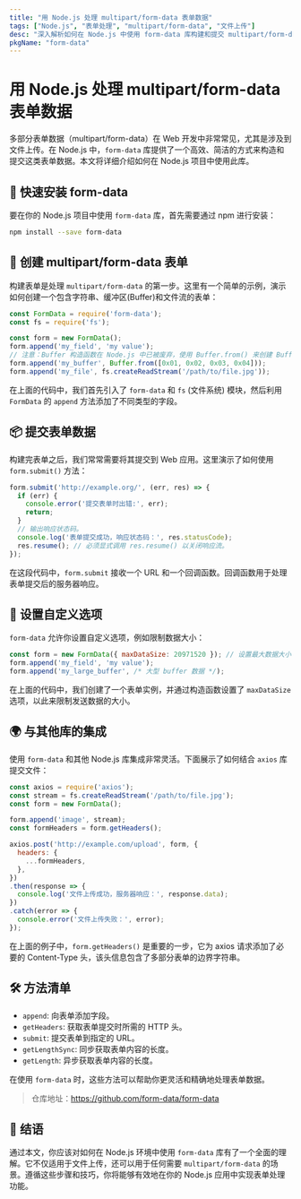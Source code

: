 ```yaml
---
title: "用 Node.js 处理 multipart/form-data 表单数据"
tags: ["Node.js", "表单处理", "multipart/form-data", "文件上传"]
desc: "深入解析如何在 Node.js 中使用 form-data 库构建和提交 multipart/form-data 表单，实现文件上传等功能。"
pkgName: "form-data"
---
```


# 用 Node.js 处理 multipart/form-data 表单数据

多部分表单数据（multipart/form-data）在 Web 开发中非常常见，尤其是涉及到文件上传。在 Node.js 中，`form-data` 库提供了一个高效、简洁的方式来构造和提交这类表单数据。本文将详细介绍如何在 Node.js 项目中使用此库。

## 🚀 快速安装 form-data

要在你的 Node.js 项目中使用 `form-data` 库，首先需要通过 npm 进行安装：

```bash
npm install --save form-data
```

## 📝 创建 multipart/form-data 表单

构建表单是处理 `multipart/form-data` 的第一步。这里有一个简单的示例，演示如何创建一个包含字符串、缓冲区(Buffer)和文件流的表单：

```javascript
const FormData = require('form-data');
const fs = require('fs');

const form = new FormData();
form.append('my_field', 'my value');
// 注意：Buffer 构造函数在 Node.js 中已被废弃，使用 Buffer.from() 来创建 Buffer。
form.append('my_buffer', Buffer.from([0x01, 0x02, 0x03, 0x04]));
form.append('my_file', fs.createReadStream('/path/to/file.jpg'));
```

在上面的代码中，我们首先引入了 `form-data` 和 `fs` (文件系统) 模块，然后利用 `FormData` 的 `append` 方法添加了不同类型的字段。

## 📦 提交表单数据

构建完表单之后，我们常常需要将其提交到 Web 应用。这里演示了如何使用 `form.submit()` 方法：

```javascript
form.submit('http://example.org/', (err, res) => {
  if (err) {
    console.error('提交表单时出错:', err);
    return;
  }
  // 输出响应状态码。
  console.log('表单提交成功，响应状态码：', res.statusCode);
  res.resume(); // 必须显式调用 res.resume() 以关闭响应流。
});
```

在这段代码中，`form.submit` 接收一个 URL 和一个回调函数。回调函数用于处理表单提交后的服务器响应。

## 🤖 设置自定义选项

`form-data` 允许你设置自定义选项，例如限制数据大小：

```javascript
const form = new FormData({ maxDataSize: 20971520 }); // 设置最大数据大小为 20MB。
form.append('my_field', 'my value');
form.append('my_large_buffer', /* 大型 buffer 数据 */);
```

在上面的代码中，我们创建了一个表单实例，并通过构造函数设置了 `maxDataSize` 选项，以此来限制发送数据的大小。

## 🌍 与其他库的集成

使用 `form-data` 和其他 Node.js 库集成非常灵活。下面展示了如何结合 `axios` 库提交文件：

```javascript
const axios = require('axios');
const stream = fs.createReadStream('/path/to/file.jpg');
const form = new FormData();

form.append('image', stream);
const formHeaders = form.getHeaders();

axios.post('http://example.com/upload', form, {
  headers: {
    ...formHeaders,
  },
})
.then(response => {
  console.log('文件上传成功，服务器响应：', response.data);
})
.catch(error => {
  console.error('文件上传失败：', error);
});
```

在上面的例子中，`form.getHeaders()` 是重要的一步，它为 axios 请求添加了必要的 Content-Type 头，该头信息包含了多部分表单的边界字符串。

## 🛠️ 方法清单

- `append`: 向表单添加字段。
- `getHeaders`: 获取表单提交时所需的 HTTP 头。
- `submit`: 提交表单到指定的 URL。
- `getLengthSync`: 同步获取表单内容的长度。
- `getLength`: 异步获取表单内容的长度。

在使用 `form-data` 时，这些方法可以帮助你更灵活和精确地处理表单数据。

> 仓库地址：https://github.com/form-data/form-data

## 📣 结语

通过本文，你应该对如何在 Node.js 环境中使用 `form-data` 库有了一个全面的理解。它不仅适用于文件上传，还可以用于任何需要 `multipart/form-data` 的场景。遵循这些步骤和技巧，你将能够有效地在你的 Node.js 应用中实现表单处理功能。
